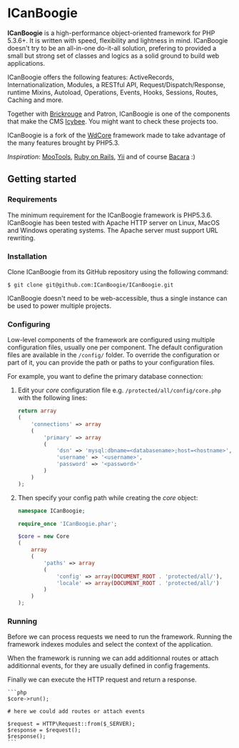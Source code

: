 ICanBoogie
==========

__ICanBoogie__ is a high-performance object-oriented framework for PHP 5.3.6+. It is written
with speed, flexibility and lightness in mind. ICanBoogie doesn't try to be an all-in-one do-it-all
solution, prefering to provided a small but strong set of classes and logics as a solid ground to
build web applications.

ICanBoogie offers the following features: ActiveRecords, Internationalization, Modules,
a RESTful API, Request/Dispatch/Response, runtime Mixins, Autoload, Operations, Events, Hooks,
Sessions, Routes, Caching and more.

Together with [Brickrouge](http://brickrouge.org) and Patron, ICanBoogie is one of the
components that make the CMS [Icybee](http://icybee.org). You might want to check these
projects too.

ICanBoogie is a fork of the [WdCore](https://github.com/olvlvl/WdCore) framework made to take
advantage of the many features brought by PHP5.3.

*Inspiration*: [MooTools](http://mootools.net/), [Ruby on Rails](http://rubyonrails.org),
[Yii](http://www.yiiframework.com) and of course [Bacara](http://www.youtube.com/watch?v=KGuFn0RPgaE) :)



Getting started
---------------

### Requirements

The minimum requirement for the ICanBoogie framework is PHP5.3.6. ICanBoogie has been tested with
Apache HTTP server on Linux, MacOS and Windows operating systems. The Apache server must support
URL rewriting.


### Installation

Clone ICanBoogie from its GitHub repository using the following command:

	$ git clone git@github.com:ICanBoogie/ICanBoogie.git

ICanBoogie doesn't need to be web-accessible, thus a single instance can be used to power multiple
projects.


### Configuring

Low-level components of the framework are configured using multiple configuration files, usually
one per component. The default configuration files are available in the `/config/` folder. To
override the configuration or part of it, you can provide the path or paths to your configuration
files.

For example, you want to define the primary database connection:

1. Edit your _core_ configuration file e.g. `/protected/all/config/core.php` with the following
lines:

	```php
	return array
	(
		'connections' => array
		(
			'primary' => array
			(
				'dsn' => 'mysql:dbname=<databasename>;host=<hostname>',
				'username' => '<username>',
				'password' => '<password>'
			)
		)
	);
	```

2. Then specify your config path while creating the _core_ object:

	```php
	namespace ICanBoogie;

	require_once 'ICanBoogie.phar';

	$core = new Core
	(
		array
		(
			'paths' => array
			(
				'config' => array(DOCUMENT_ROOT . 'protected/all/'),
				'locale' => array(DOCUMENT_ROOT . 'protected/all/')
			)
		)
	);
	```

### Running

Before we can process requests we need to run the framework. Running the framework indexes
modules and select the context of the application.

When the framework is running we can add additionnal routes or attach additionnal events,
for they are usually defined in config fragements.

Finally we can execute the HTTP request and return a response.

	```php
	$core->run();

	# here we could add routes or attach events

	$request = HTTP\Request::from($_SERVER);
	$response = $request();
	$response();
	```